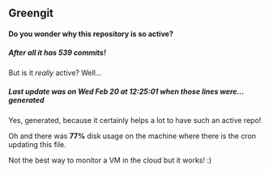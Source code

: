 ## Greengit

#### Do you wonder why this repository is so active?

##### After all it has 539 commits!

But is it *really* active? Well...

##### Last update was on Wed Feb 20 at 12:25:01 when those lines were... generated

Yes, generated, because it certainly helps a lot to have such an active repo!

Oh and there was **77%** disk usage on the machine
where there is the cron updating this file.

Not the best way to monitor a VM in the cloud but it works! :)
